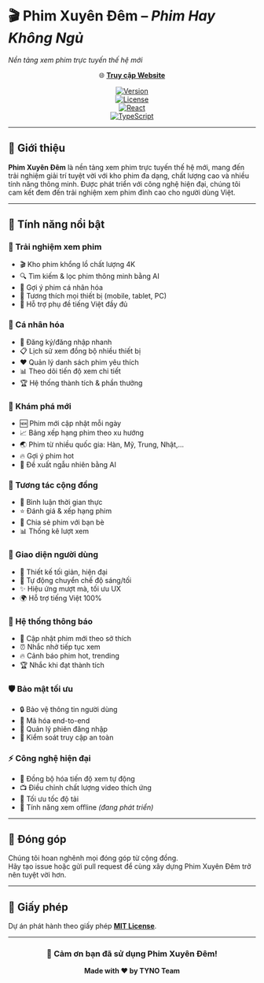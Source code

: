 # 🎬 Phim Xuyên Đêm – *Phim Hay Không Ngủ*
*Nền tảng xem phim trực tuyến thế hệ mới*

<div align="center">

🌐 [**Truy cập Website**](https://phimxuyendem.up.railway.app)

[![Version](https://img.shields.io/badge/Version-1.0.0-blue)]()  
[![License](https://img.shields.io/badge/License-MIT-green)]()  
[![React](https://img.shields.io/badge/React-18.3-61dafb)]()  
[![TypeScript](https://img.shields.io/badge/TypeScript-5.6-3178c6)]()

</div>

---

## 🌟 Giới thiệu

**Phim Xuyên Đêm** là nền tảng xem phim trực tuyến thế hệ mới, mang đến trải nghiệm giải trí tuyệt vời với kho phim đa dạng, chất lượng cao và nhiều tính năng thông minh. Được phát triển với công nghệ hiện đại, chúng tôi cam kết đem đến trải nghiệm xem phim đỉnh cao cho người dùng Việt.

---

## 🚀 Tính năng nổi bật

### 🎥 Trải nghiệm xem phim
- 🎬 Kho phim khổng lồ chất lượng 4K
- 🔍 Tìm kiếm & lọc phim thông minh bằng AI
- 🎯 Gợi ý phim cá nhân hóa
- 📱 Tương thích mọi thiết bị (mobile, tablet, PC)
- 💬 Hỗ trợ phụ đề tiếng Việt đầy đủ

### 👤 Cá nhân hóa
- 🔐 Đăng ký/đăng nhập nhanh
- 📋 Lịch sử xem đồng bộ nhiều thiết bị
- ❤️ Quản lý danh sách phim yêu thích
- 📊 Theo dõi tiến độ xem chi tiết
- 🏆 Hệ thống thành tích & phần thưởng

### 🌈 Khám phá mới
- 🆕 Phim mới cập nhật mỗi ngày
- 📈 Bảng xếp hạng phim theo xu hướng
- 🌏 Phim từ nhiều quốc gia: Hàn, Mỹ, Trung, Nhật,...
- 🔥 Gợi ý phim hot
- 🎲 Đề xuất ngẫu nhiên bằng AI

### 💫 Tương tác cộng đồng
- 💭 Bình luận thời gian thực
- ⭐ Đánh giá & xếp hạng phim
- 🔄 Chia sẻ phim với bạn bè
- 📊 Thống kê lượt xem

### 🎨 Giao diện người dùng
- 🎯 Thiết kế tối giản, hiện đại
- 🌙 Tự động chuyển chế độ sáng/tối
- ✨ Hiệu ứng mượt mà, tối ưu UX
- 🌍 Hỗ trợ tiếng Việt 100%

### 🔔 Hệ thống thông báo
- 📢 Cập nhật phim mới theo sở thích
- ⏰ Nhắc nhở tiếp tục xem
- 🔥 Cảnh báo phim hot, trending
- 🏆 Nhắc khi đạt thành tích

### 🛡️ Bảo mật tối ưu
- 🔒 Bảo vệ thông tin người dùng
- 🔐 Mã hóa end-to-end
- 👤 Quản lý phiên đăng nhập
- 🎯 Kiểm soát truy cập an toàn

### ⚡ Công nghệ hiện đại
- 💾 Đồng bộ hóa tiến độ xem tự động
- 📺 Điều chỉnh chất lượng video thích ứng
- 🚀 Tối ưu tốc độ tải
- 📱 Tính năng xem offline *(đang phát triển)*

---

## 🤝 Đóng góp

Chúng tôi hoan nghênh mọi đóng góp từ cộng đồng.  
Hãy tạo issue hoặc gửi pull request để cùng xây dựng Phim Xuyên Đêm trở nên tuyệt vời hơn.

---

## 📜 Giấy phép

Dự án phát hành theo giấy phép [**MIT License**](LICENSE).

---

<div align="center">

### 💖 Cảm ơn bạn đã sử dụng **Phim Xuyên Đêm!**

**Made with ❤️ by TYNO Team**

</div>